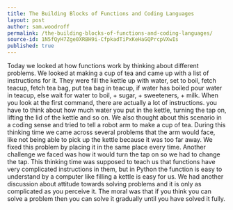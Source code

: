 ```yaml
---
title: The Building Blocks of Functions and Coding Languages
layout: post
author: sam.woodroff
permalink: /the-building-blocks-of-functions-and-coding-languages/
source-id: 1N5fQyH7Zge0XRBH9i-CfpkadTiPxKeHaGQPrcpVXwIs
published: true
---
```

Today we looked at how functions work by thinking about different problems. We looked at making a cup of tea and came up with a list of instructions for it. They were fill the kettle up with water, set to boil, fetch teacup, fetch tea bag, put tea bag in teacup, if water has boiled pour water in teacup, else wait for water to boil, + sugar, + sweeteners, +  milk. When you look at the first command, there are actually a lot of instructions. you have to think about how much water you put in the kettle, turning the tap on, lifting the lid of the kettle and so on. We also thought about this scenario in a coding sense and tried to tell a robot arm to make a cup of tea. During this thinking time we came across several problems that the arm would face, like not being able to pick up the kettle because it was too far away. We fixed this problem by placing it in the same place every time. Another challenge we faced was how it would turn the tap on so we had to change the tap. This thinking time was supposed to teach us that functions have very complicated instructions in them, but in Python the function is easy to understand by a computer like filling a kettle is easy for us. We had another discussion about attitude towards solving problems and it is only as complicated as you perceive it. The moral was that if you think you can solve a problem then you can solve it gradually until you have solved it fully.

